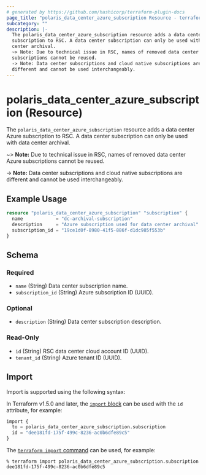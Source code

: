 ```yaml
---
# generated by https://github.com/hashicorp/terraform-plugin-docs
page_title: "polaris_data_center_azure_subscription Resource - terraform-provider-polaris"
subcategory: ""
description: |-
  The polaris_data_center_azure_subscription resource adds a data center Azure
  subscription to RSC. A data center subscription can only be used with data
  center archival.
  ~> Note: Due to technical issue in RSC, names of removed data center Azure
  subscriptions cannot be reused.
  -> Note: Data center subscriptions and cloud native subscriptions are
  different and cannot be used interchangeably.
---
```


# polaris_data_center_azure_subscription (Resource)

The `polaris_data_center_azure_subscription` resource adds a data center Azure
subscription to RSC. A data center subscription can only be used with data
center archival.

~> **Note:** Due to technical issue in RSC, names of removed data center Azure
   subscriptions cannot be reused.

-> **Note:** Data center subscriptions and cloud native subscriptions are
   different and cannot be used interchangeably.

## Example Usage

```terraform
resource "polaris_data_center_azure_subscription" "subscription" {
  name            = "dc-archival-subscription"
  description     = "Azure subscription used for data center archival"
  subscription_id = "19ce1d0f-8980-41f5-886f-d1dc985f553b"
}
```

<!-- schema generated by tfplugindocs -->
## Schema

### Required

- `name` (String) Data center subscription name.
- `subscription_id` (String) Azure subscription ID (UUID).

### Optional

- `description` (String) Data center subscription description.

### Read-Only

- `id` (String) RSC data center cloud account ID (UUID).
- `tenant_id` (String) Azure tenant ID (UUID).

## Import

Import is supported using the following syntax:

In Terraform v1.5.0 and later, the [`import` block](https://developer.hashicorp.com/terraform/language/import) can be used with the `id` attribute, for example:

```terraform
import {
  to = polaris_data_center_azure_subscription.subscription
  id = "dee181fd-175f-499c-8236-ac0b6dfe89c5"
}
```

The [`terraform import` command](https://developer.hashicorp.com/terraform/cli/commands/import) can be used, for example:

```shell
% terraform import polaris_data_center_azure_subscription.subscription dee181fd-175f-499c-8236-ac0b6dfe89c5
```
